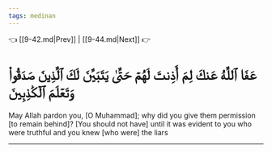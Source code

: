 ```yaml
---
tags: medinan
---
```


👈 [[9-42.md|Prev]] | [[9-44.md|Next]] 👉

# عَفَا ٱللَّهُ عَنكَ لِمَ أَذِنتَ لَهُمۡ حَتَّىٰ يَتَبَيَّنَ لَكَ ٱلَّذِينَ صَدَقُواْ وَتَعۡلَمَ ٱلۡكَٰذِبِينَ

May Allah pardon you, [O Muhammad]; why did you give them permission [to remain behind]? [You should not have] until it was evident to you who were truthful and you knew [who were] the liars

---

